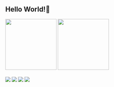 ## Hello World!🤗
<div>
  <img height="160em" src="https://github-readme-stats.vercel.app/api?username=tatielynobre&show_icons=true&theme=shadow_red&include_all_commits=true">
  <img height="160em" src="https://github-readme-stats.vercel.app/api/top-langs/?username=tatielynobre&layout=compact&theme=shadow_red">
</div><br>
<div style="display: inline_block">
  <img align="center" src="https://img.shields.io/badge/html5-%23E34F26.svg?style=for-the-badge&logo=html5&logoColor=white">
  <img align="center" src="https://img.shields.io/badge/css3-%231572B6.svg?style=for-the-badge&logo=css3&logoColor=white">
  <img align="center" src="https://img.shields.io/badge/javascript-%23323330.svg?style=for-the-badge&logo=javascript&logoColor=%23F7DF1E">
  <img align="center" src="https://img.shields.io/badge/java-%23ED8B00.svg?style=for-the-badge&logo=openjdk&logoColor=white">
</div>
